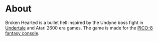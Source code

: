 # About

Broken Hearted is a bullet hell inspired by the Undyne boss fight in [Undertale](https://undertale.com/) and Atari 2600 era games. The game is made for the [PICO-8 fantasy console](https://www.lexaloffle.com/pico-8.php).
